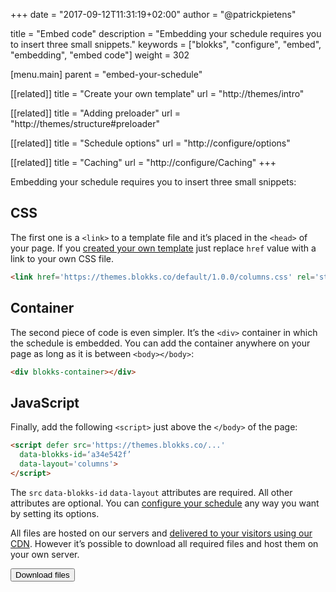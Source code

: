 +++
date            = "2017-09-12T11:31:19+02:00"
author          = "@patrickpietens"

title           = "Embed code"
description     = "Embedding your schedule requires you to insert three small snippets."
keywords        = ["blokks", "configure", "embed", "embedding", "embed code"]
weight          = 302

[menu.main]
parent          = "embed-your-schedule"

[[related]]
title = "Create your own template"
url = "http://themes/intro"

[[related]]
title = "Adding preloader"
url = "http://themes/structure#preloader"

[[related]]
title = "Schedule options"
url = "http://configure/options"

[[related]]
title = "Caching"
url = "http://configure/Caching"
+++

Embedding your schedule requires you to insert three small snippets:

## CSS
The first one is a `<link>` to a template file and it’s placed in the `<head>` of your page. If you [created your own template](http://themes/intro) just replace `href` value with a link to your own CSS file.

```html
<link href='https://themes.blokks.co/default/1.0.0/columns.css' rel='stylesheet'>
```

## Container
The second piece of code is even simpler. It’s the `<div>` container in which the schedule is embedded. You can add the container anywhere on your page as long as it is between `<body></body>`:

```html
<div blokks-container></div>
```

## JavaScript
Finally, add the following `<script>` just above the `</body>` of the page:

```html
<script defer src='https://themes.blokks.co/...'
  data-blokks-id=‘a34e542f’
  data-layout='columns'>
</script>
```

The `src` `data-blokks-id` `data-layout` attributes are required. All other attributes are optional. You can [configure your schedule](http://configure/options) any way you want by setting its options.

All files are hosted on our servers and [delivered to your visitors using our CDN](http://configure/caching). However it’s possible to download all required files and host them on your own server.

[<button>Download files</button>](http://downloadlink)
